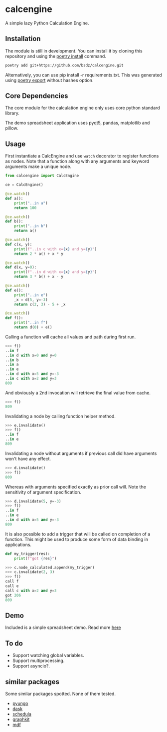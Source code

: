 # calcengine
A simple lazy Python Calculation Engine.


## Installation

The module is still in development. You can install it by cloning this repository and using the [poetry install](https://python-poetry.org/docs/cli/#install) command.

```bash
poetry add git+https://github.com/bsdz/calcengine.git
```

Alternatively, you can use pip install -r requirements.txt. This was generated using [poetry export](https://python-poetry.org/docs/cli/#export) without hashes option.

## Core Dependencies

The core module for the calculation engine only uses core python standard library.

The demo spreadsheet application uses pyqt5, pandas, matplotlib and pillow.

## Usage

First instantiate a CalcEngine and use `watch` decorator
to register functions as nodes. Note that a function along
with any arguments and keyword arguments make a unique node.

```python
from calcengine import CalcEngine

ce = CalcEngine()

@ce.watch()
def a():
    print("..in a")
    return 100

@ce.watch()
def b():
    print("..in b")
    return a() 

@ce.watch()
def c(x, y):
    print(f"..in c with x={x} and y={y}")
    return 2 * a() + x * y

@ce.watch()
def d(x, y=0):
    print(f"..in d with x={x} and y={y}")
    return 3 * b() + x - y

@ce.watch()
def e():
    print("..in e")
    _x = d(5, y=-3)
    return c(2, 3) - 5 + _x

@ce.watch()
def f():
    print("..in f")
    return d(0) + e()
```

Calling a function will cache all values and path
during first run.

```python
>>> f()
..in f
..in d with x=0 and y=0
..in b
..in a
..in e
..in d with x=5 and y=-3
..in c with x=2 and y=3
809
```

And obviously a 2nd invocation will retrieve the final
value from cache.

```python
>>> f()
809
```

Invalidating a node by calling function helper method.

```python
>>> e.invalidate()
>>> f()
..in f
..in e
809
```

Invalidating a node without arguments if previous call did 
have arguments won't have any effect.

```python
>>> d.invalidate()
>>> f()
809
```

Whereas with arguments specified exactly as prior call will. Note
the sensitivity of argument specification.

```python
>>> d.invalidate(5, y=-3)
>>> f()
..in f
..in e
..in d with x=5 and y=-3
809
```

It is also possible to add a trigger that will be called on completion
of a function. This might be used to produce some form of data binding
in applications.

```python
def my_trigger(res):
    print(f"got {res}")

>>> c.node_calculated.append(my_trigger)
>>> c.invalidate(2, 3)
>>> f()
call f
call e
call c with x=2 and y=3
got 206
809
```

## Demo

Included is a simple spreadsheet demo. Read more [here](./demo/spreadsheet/README.md)

## To do

* Support watching global variables.
* Support multiprocessing.
* Support asyncio?.

## similar packages

Some similar packages spotted. None of them tested.

* [pyungo](https://github.com/cedricleroy/pyungo)
* [dask](https://docs.dask.org/en/latest/delayed.html)
* [schedula](https://pypi.org/project/schedula/)
* [graphkit](https://pythonhosted.org/graphkit/index.html)
* [mdf](https://github.com/man-group/mdf)